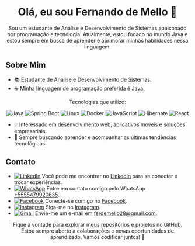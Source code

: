 <div align="center">
  <h1>Olá, eu sou Fernando de Mello 👋</h1>
  <p>Sou um estudante de Análise e Desenvolvimento de Sistemas apaixonado por programação e tecnologia. Atualmente, estou focado no mundo Java e estou sempre em busca de aprender e aprimorar minhas habilidades nessa linguagem.</p>
</div>

## Sobre Mim

- 📚 Estudante de Análise e Desenvolvimento de Sistemas.
- ☕ Minha linguagem de programação preferida é Java.

<div align="center">
  <p>Tecnologias que utilizo:</p>
  <p>
    <img src="https://img.icons8.com/color/48/000000/java-coffee-cup-logo.png" alt="Java" />
    <img src="https://img.icons8.com/color/48/000000/spring-logo.png" alt="Spring Boot" />
    <img src="https://img.icons8.com/color/48/000000/linux.png" alt="Linux" />
    <img src="https://img.icons8.com/color/48/000000/docker.png" alt="Docker" />
    <img src="https://img.icons8.com/color/48/000000/javascript.png" alt="JavaScript" />
    <img src="https://img.icons8.com/color/48/000000/database-restore.png" alt="Hibernate" />
    <img src="https://img.icons8.com/color/48/000000/react-native.png" alt="React" />
  </p>
</div>

- 💡 Interessado em desenvolvimento web, aplicativos móveis e soluções empresariais.
- 🌱 Sempre buscando aprender e acompanhar as últimas tendências tecnológicas.

## Contato

- <a href="https://www.linkedin.com/in/fernando-de-mello-2a7143284/"><img src="https://img.icons8.com/color/48/000000/linkedin.png" alt="LinkedIn" /></a> Você pode me encontrar no [LinkedIn](https://www.linkedin.com/in/fernando-de-mello-2a7143284/) para se conectar e trocar experiências.
- <a href="https://wa.me/5555479920635"><img src="https://img.icons8.com/color/48/000000/whatsapp.png" alt="WhatsApp" /></a> Entre em contato comigo pelo WhatsApp [+5555479920635](https://wa.me/5555479920635).
- <a href="https://www.facebook.com/profile.php?id=100008154071595"><img src="https://img.icons8.com/color/48/000000/facebook-new.png" alt="Facebook" /></a> Conecte-se comigo no [Facebook](https://www.facebook.com/profile.php?id=100008154071595).
- <a href="https://www.instagram.com/ferdemello8/"><img src="https://img.icons8.com/color/48/000000/instagram-new.png" alt="Instagram" /></a> Siga-me no [Instagram](https://www.instagram.com/ferdemello8/).
- <a href="mailto:ferdemello28@gmail.com"><img src="https://img.icons8.com/color/48/000000/gmail.png" alt="Gmail" /></a> Envie-me um e-mail em ferdemello28@gmail.com.

<div align="center">
  <p>Fique à vontade para explorar meus repositórios e projetos no GitHub. Estou sempre aberto a colaborações e novas oportunidades de aprendizado. Vamos codificar juntos! 🚀</p>
</div>
